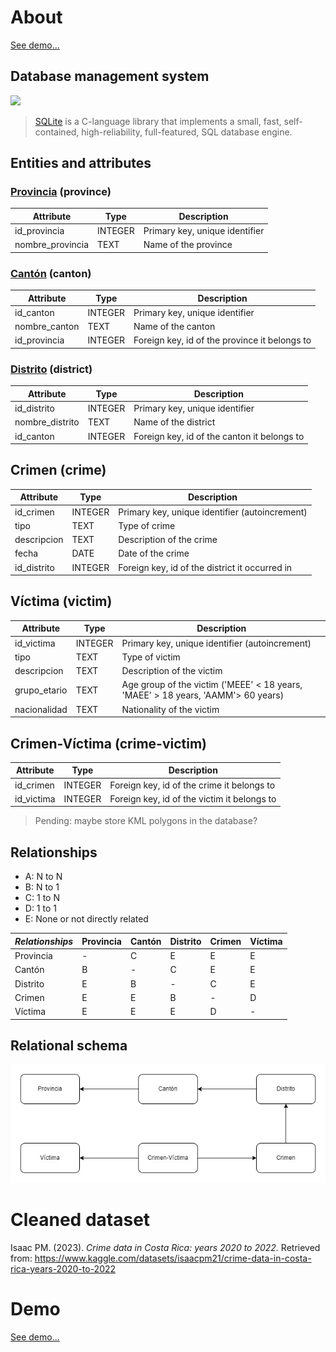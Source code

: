 # About

[See demo...](demo.ipynb)

## Database management system


<img src="https://sqlite.org/forum/logo?id=ff8c956d">

> [SQLite](https://sqlite.org/index.html) is a C-language library that implements a small, fast, self-contained, high-reliability, full-featured, SQL database engine.

## Entities and attributes

### [Provincia](https://en.wikipedia.org/wiki/Provinces_of_Costa_Rica) (province)

| Attribute        | Type    | Description                    |
|------------------|---------|--------------------------------|
| id_provincia     | INTEGER | Primary key, unique identifier |
| nombre_provincia | TEXT    | Name of the province           |

### [Cantón](https://en.wikipedia.org/wiki/Cantons_of_Costa_Rica) (canton)

| Attribute     | Type    | Description                                   |
|---------------|---------|-----------------------------------------------|
| id_canton     | INTEGER | Primary key, unique identifier                |
| nombre_canton | TEXT    | Name of the canton                            |
| id_provincia  | INTEGER | Foreign key, id of the province it belongs to |

### [Distrito](https://en.wikipedia.org/wiki/Districts_of_Costa_Rica) (district)	

| Attribute       | Type    | Description                                 |
|-----------------|---------|---------------------------------------------|
| id_distrito     | INTEGER | Primary key, unique identifier              |
| nombre_distrito | TEXT    | Name of the district                        |
| id_canton       | INTEGER | Foreign key, id of the canton it belongs to |

## Crimen (crime)

| Attribute   | Type    | Description                                    |
|-------------|---------|------------------------------------------------|
| id_crimen   | INTEGER | Primary key, unique identifier (autoincrement) |
| tipo        | TEXT    | Type of crime                                  |
| descripcion | TEXT    | Description of the crime                       |
| fecha       | DATE    | Date of the crime                              |
| id_distrito | INTEGER | Foreign key, id of the district it occurred in |

## Víctima (victim)

| Attribute    | Type    | Description                                                                      |
|--------------|---------|----------------------------------------------------------------------------------|
| id_victima   | INTEGER | Primary key, unique identifier (autoincrement)                                   |
| tipo         | TEXT    | Type of victim                                                                   |
| descripcion  | TEXT    | Description of the victim                                                        |
| grupo_etario | TEXT    | Age group of the victim ('MEEE' < 18 years, 'MAEE' > 18 years, 'AAMM'> 60 years) |
| nacionalidad | TEXT    | Nationality of the victim                                                        |

## Crimen-Víctima (crime-victim)

| Attribute  | Type    | Description                                 |
|------------|---------|---------------------------------------------|
| id_crimen  | INTEGER | Foreign key, id of the crime it belongs to  |
| id_victima | INTEGER | Foreign key, id of the victim it belongs to |

> Pending: maybe store KML polygons in the database?

## Relationships

- A: N to N
- B: N to 1
- C: 1 to N
- D: 1 to 1
- E: None or not directly related

| _Relationships_ | Provincia | Cantón | Distrito | Crimen | Víctima |
|-----------------|-----------|--------|----------|--------|---------|
| Provincia       | -         | C      | E        | E      | E       |
| Cantón          | B         | -      | C        | E      | E       |
| Distrito        | E         | B      | -        | C      | E       |
| Crimen          | E         | E      | B        | -      | D       |
| Víctima         | E         | E      | E        | D      | -       |


## Relational schema

![Relational schema](resources/relational.jpg)


# Cleaned dataset

Isaac PM. (2023). _Crime data in Costa Rica: years 2020 to 2022._ Retrieved from: https://www.kaggle.com/datasets/isaacpm21/crime-data-in-costa-rica-years-2020-to-2022

# Demo

[See demo...](demo.ipynb)